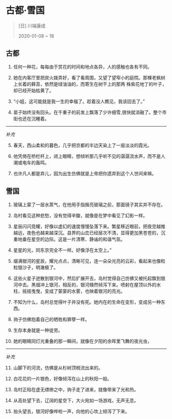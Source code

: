 # 古都·雪国
> [日] 川端康成
>
> 2020-01-08 ~ 18

## 古都
1. 任何一种花，每每由于赏花的时间和地点各异，人的感触也各有不同。

2. 她在内客厅里把炭火拨弄好，看了看周围，又望了望窄小的庭院。那棵老枫树上长着的藓苔，依然是绿油油的，而寄生在树干上的那两 株紫花地丁的叶子，却已经开始枯黄了。

3. “小姐，这可能就是我一生的幸福了。趁着没人瞧见，我该回去了。”

4. 苗子始终没有回头。在千重子的前发上飘落了少许细雪,很快就消融了。整个市街也还在沉睡着。

---

*补充*

5. 春天，西山柔和的暮色，几乎把京都的半边天染上了一层淡淡的霞光。

6. 他凭倚在桥栏杆上，闭上眼睛，想倾听那几乎听不见的潺潺流水声，而不是人潮或电车的轰鸣。

7. 也许凡人都是弃儿，因为出生仿佛就是上帝把你遗弃到这个人世间来嘛。

## 雪国
1. 玻璃上蒙了一层水蒸气，在他用手指揩亮玻璃之前，那面镜子其实并不存在。

2. 岛村看见这种悲愁，没有觉得辛酸，就像是在梦中看见了幻影一样。

3. 星辰闪闪竞耀，好像以虚幻的速度慢慢坠落下来。繁星移近眼前，把夜空越推越远，夜色也越来越深沉。县界的山峦已经层次不清，显得更加黑苍苍的，沉重地垂在星空的边际。这是一片清寒、静谧的和谐气氛。

4. 星星的光，同东京完全不一样。好像浮在太空上。”

5. 缀满银河的星辰，耀光点点，清晰可见，连一朵朵光亮的云彩，看起来也像粒粒银沙子，明澈极了。

6. 这些火星子迸散到银河中，然后扩展开去，岛村觉得自己仿佛又被托起飘到银河中去。黑烟冲上银河，相反的，银河倏然倾泻下来。喷射在屋顶以外的水柱，摇摇曳曳，变成了蒙蒙的水雾，也映着银河的亮光。

7. 不知为什么，岛村总觉得叶子并没有死。她内在的生命在变形，变成另一种东西。

8. 驹子仿佛抱着自己的牺牲和罪孽一样。

9. 生存本身就是一种徒劳。

10. 她的眼睛同灯光重叠的那一瞬间，就像在夕阳的余晖里飞舞的夜光虫，

---

*补充*

11. 山脚下的河流，仿佛是从杉树顶梢流出来的。

12. 白花花的一片银色，好像倾泻在山上的秋阳一般。

13. 岛村正陷在虚无缥缈之中，驹子走了进来，就像带来了光和热。

14. 从高处望下去，辽阔的星空下，大火宛如一场游戏，无声无息。

15. 抬头望去，银河好像哗啦一声，向他的心坎上倾泻了下来。


